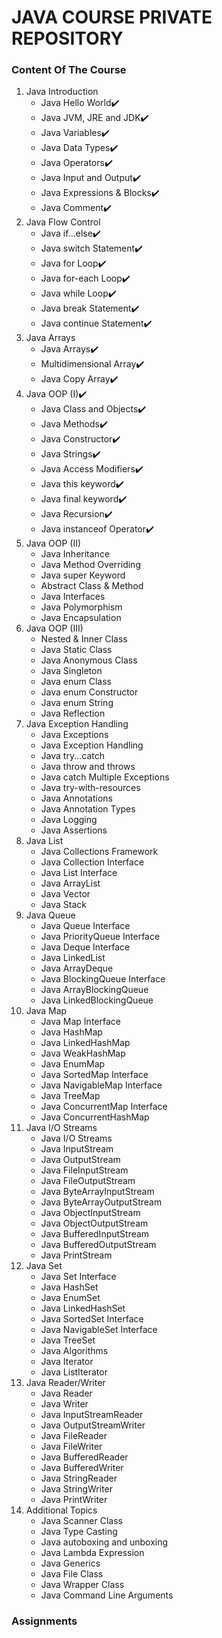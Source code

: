 # JAVA COURSE PRIVATE REPOSITORY
### Content Of The Course
1. Java Introduction
    - Java Hello World:heavy_check_mark:
    - Java JVM, JRE and JDK:heavy_check_mark:
    - Java Variables:heavy_check_mark:
    - Java Data Types:heavy_check_mark:
    - Java Operators:heavy_check_mark:
    - Java Input and Output:heavy_check_mark:
    - Java Expressions & Blocks:heavy_check_mark:
    - Java Comment:heavy_check_mark:
2. Java Flow Control
    - Java if...else:heavy_check_mark:
    - Java switch Statement:heavy_check_mark:
    - Java for Loop:heavy_check_mark:
    - Java for-each Loop:heavy_check_mark:
    - Java while Loop:heavy_check_mark:
    - Java break Statement:heavy_check_mark:
    - Java continue Statement:heavy_check_mark:
3. Java Arrays
    - Java Arrays:heavy_check_mark:
    - Multidimensional Array:heavy_check_mark:
    - Java Copy Array:heavy_check_mark:
4. Java OOP (I):heavy_check_mark:
    - Java Class and Objects:heavy_check_mark:
    - Java Methods:heavy_check_mark:
    - Java Constructor:heavy_check_mark:
    - Java Strings:heavy_check_mark:
    - Java Access Modifiers:heavy_check_mark:
    - Java this keyword:heavy_check_mark:
    - Java final keyword:heavy_check_mark:
    - Java Recursion:heavy_check_mark:
    - Java instanceof Operator:heavy_check_mark:
5. Java OOP (II)
    - Java Inheritance
    - Java Method Overriding
    - Java super Keyword
    - Abstract Class & Method
    - Java Interfaces
    - Java Polymorphism
    - Java Encapsulation
6. Java OOP (III)
    - Nested & Inner Class
    - Java Static Class
    - Java Anonymous Class
    - Java Singleton
    - Java enum Class
    - Java enum Constructor
    - Java enum String
    - Java Reflection
7. Java Exception Handling
    - Java Exceptions
    - Java Exception Handling
    - Java try...catch
    - Java throw and throws
    - Java catch Multiple Exceptions
    - Java try-with-resources
    - Java Annotations
    - Java Annotation Types
    - Java Logging
    - Java Assertions
8. Java List
    - Java Collections Framework
    - Java Collection Interface
    - Java List Interface
    - Java ArrayList
    - Java Vector
    - Java Stack
9. Java Queue
    - Java Queue Interface
    - Java PriorityQueue Interface
    - Java Deque Interface
    - Java LinkedList
    - Java ArrayDeque
    - Java BlockingQueue Interface
    - Java ArrayBlockingQueue
    - Java LinkedBlockingQueue
10. Java Map
    - Java Map Interface
    - Java HashMap
    - Java LinkedHashMap
    - Java WeakHashMap
    - Java EnumMap
    - Java SortedMap Interface
    - Java NavigableMap Interface
    - Java TreeMap
    - Java ConcurrentMap Interface
    - Java ConcurrentHashMap
11. Java I/O Streams
    - Java I/O Streams
    - Java InputStream
    - Java OutputStream
    - Java FileInputStream
    - Java FileOutputStream
    - Java ByteArrayInputStream
    - Java ByteArrayOutputStream
    - Java ObjectInputStream
    - Java ObjectOutputStream
    - Java BufferedInputStream
    - Java BufferedOutputStream
    - Java PrintStream
12. Java Set
    - Java Set Interface
    - Java HashSet
    - Java EnumSet
    - Java LinkedHashSet
    - Java SortedSet Interface
    - Java NavigableSet Interface
    - Java TreeSet
    - Java Algorithms
    - Java Iterator
    - Java ListIterator
13. Java Reader/Writer
    - Java Reader
    - Java Writer
    - Java InputStreamReader
    - Java OutputStreamWriter
    - Java FileReader
    - Java FileWriter
    - Java BufferedReader
    - Java BufferedWriter
    - Java StringReader
    - Java StringWriter
    - Java PrintWriter
14. Additional Topics
    - Java Scanner Class
    - Java Type Casting
    - Java autoboxing and unboxing
    - Java Lambda Expression
    - Java Generics
    - Java File Class
    - Java Wrapper Class
    - Java Command Line Arguments

### Assignments
